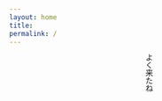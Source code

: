 ```yaml
---
layout: home
title: 　
permalink: /
---
```


<center>
  <p style="writing-mode: vertical-rl;">
    よく来たね
  </p>
</center>
